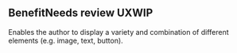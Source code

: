  <h2>Benefit<span class="status review">Needs review UX</span><span class="status in-progress">WIP</span></h2>

Enables the author to display a variety and combination of different elements (e.g. image, text, button).

